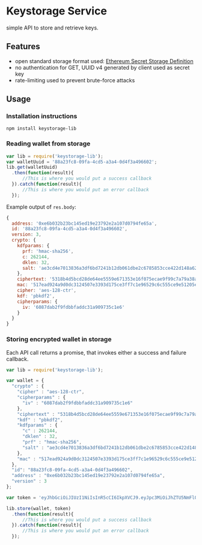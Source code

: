 # Keystorage Service

simple API to store and retrieve keys.

## Features

- open standard storage format used: [Ethereum Secret Storage Definition](https://github.com/ethereum/wiki/wiki/Web3-Secret-Storage-Definition)
- no authentication for GET, UUID v4 generated by client used as secret key
- rate-limiting used to prevent brute-force attacks

## Usage

### Installation instructions

```
npm install keystorage-lib
```

### Reading wallet from storage


```js
var lib = require('keystorage-lib');
var walletUuid = '88a23fc8-09fa-4cd5-a3a4-0d4f3a496602';
lib.get(walletUuid)
  .then(function(result){
      //This is where you would put a success callback
  }).catch(function(result){
      //This is where you would put an error callback
  });
```

Example output of `res.body`:

```js
{
  address: '0xe6b032b23bc145ed19e23792e2a107d0794fe65a',
  id: '88a23fc8-09fa-4cd5-a3a4-0d4f3a496602',
  version: 3,
  crypto: {
    kdfparams: {
      prf: 'hmac-sha256',
      c: 262144,
      dklen: 32,
      salt: 'ae3cd4e7013836a3df6bd7241b12db061dbe2c6785853cce422d148a624ce0bd'
    },
    ciphertext: '5318b4d5bcd28de64ee5559e671353e16f075ecae9f99c7a79a38af5f869aa46',
    mac: '517ead924a9d0dc3124507e3393d175ce3ff7c1e96529c6c555ce9e51205e9b2',
    cipher: 'aes-128-ctr',
    kdf: 'pbkdf2',
    cipherparams: {
      iv: '6087dab2f9fdbbfaddc31a909735c1e6'
    }
  }
} 
```

### Storing encrypted wallet in storage

Each API call returns a promise, that invokes either a success and failure callback.

```js
var lib = require('keystorage-lib');

var wallet = {
  "crypto" : {
    "cipher" : "aes-128-ctr",
    "cipherparams" : {
      "iv" : "6087dab2f9fdbbfaddc31a909735c1e6"
    },
    "ciphertext" : "5318b4d5bcd28de64ee5559e671353e16f075ecae9f99c7a79a38af5f869aa46",
    "kdf" : "pbkdf2",
    "kdfparams" : {
      "c" : 262144,
      "dklen" : 32,
      "prf" : "hmac-sha256",
      "salt" : "ae3cd4e7013836a3df6bd7241b12db061dbe2c6785853cce422d148a624ce0bd"
    },
    "mac" : "517ead924a9d0dc3124507e3393d175ce3ff7c1e96529c6c555ce9e51205e9b2"
  },
  "id": "88a23fc8-09fa-4cd5-a3a4-0d4f3a496602",
  "address" : "0xe6b032b23bc145ed19e23792e2a107d0794fe65a",
  "version" : 3
};

var token = 'eyJhbGciOiJIUzI1NiIsInR5cCI6IkpXVCJ9.eyJpc3MiOiJhZTU5NmFlOC00NjVjLTRkMWEtOWE4MC1mOTJlY2QyNDE2MzUiLCJzdWIiOiJzdG9yYWdlIiwianRpIjoiMTIzNCIsImF1ZCI6ImFtYmlzYWZlIiwiZXhwIjoxNDYxNzkxMDI2MDQyfQ.IJdbUMCN7O8LOHNY0H19pGFMmw3GBaDtybh-3BllM_g';

lib.store(wallet, token)
  .then(function(result){
      //This is where you would put a success callback
  }).catch(function(result){
      //This is where you would put an error callback
  });
```
